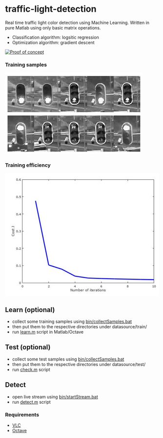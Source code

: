 # traffic-light-detection
Real time traffic light color detection using Machine Learning. 
Written in pure Matlab using only basic matrix operations.

* Classification algorithm: logsitic regression
* Optimization algorithm: gradient descent 

[![Proof of concept](doc/img/poc.gif)](https://youtu.be/UsOpVFIdO-A)


### Training samples
![samples](doc/img/training_samples.jpg)


### Training efficiency
![red_sample](doc/img/min.jpg)


## Learn (optional)
* collect some training samples using [bin/collectSamples.bat](bin/collectSamples.bat)
* then put them to the respective directories under datasource/train/
* run [learn.m](learn.m) script in Matlab/Octave

## Test (optional)
* collect some test samples using [bin/collectSamples.bat](bin/collectSamples.bat)
* then put them to the respective directories under datasource/test/
* run [check.m](test.m) script

## Detect
* open live stream using [bin/startStream.bat](bin/startStream.bat) 
* run [detect.m](detect.m) script


### Requirements
* [VLC](http://www.videolan.org)
* [Octave](https://www.gnu.org/software/octave)



